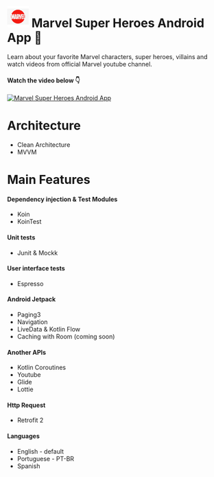 # <img src="https://github.com/LucasCabralDevv/Marvel-App/blob/trunk/app/src/main/res/mipmap-xxhdpi/ic_launcher_foreground.png?raw=true" alt="Marvel App Icon" width="50" height="50"> Marvel Super Heroes Android App 📱
<p>
Learn about your favorite Marvel characters, super heroes, villains and watch videos from official Marvel youtube channel.
</p>

#### Watch the video below 👇
[![Marvel Super Heroes Android App](http://img.youtube.com/vi/KsHLYqGTyuQ/0.jpg)](https://www.youtube.com/watch?v=KsHLYqGTyuQ "Marvel Super Heroes App Video")

# Architecture
+ Clean Architecture
+ MVVM

# Main Features

#### Dependency injection & Test Modules
+ Koin
+ KoinTest

#### Unit tests
+ Junit & Mockk

#### User interface tests
+ Espresso

#### Android Jetpack
+ Paging3
+ Navigation
+ LiveData & Kotlin Flow
+ Caching with Room (coming soon)

#### Another APIs
+ Kotlin Coroutines
+ Youtube
+ Glide
+ Lottie

#### Http Request
+ Retrofit 2

#### Languages
+ English - default
+ Portuguese - PT-BR
+ Spanish

